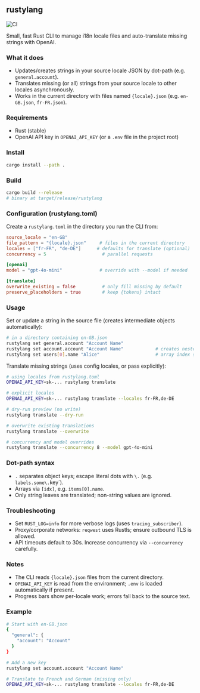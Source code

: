 ## rustylang

![CI](https://github.com/your-org/rustylang/actions/workflows/ci.yml/badge.svg)

Small, fast Rust CLI to manage i18n locale files and auto-translate missing strings with OpenAI.

### What it does
- Updates/creates strings in your source locale JSON by dot-path (e.g. `general.account`).
- Translates missing (or all) strings from your source locale to other locales asynchronously.
- Works in the current directory with files named `{locale}.json` (e.g. `en-GB.json`, `fr-FR.json`).

### Requirements
- Rust (stable)
- OpenAI API key in `OPENAI_API_KEY` (or a `.env` file in the project root)

### Install
```bash
cargo install --path .
```

### Build
```bash
cargo build --release
# binary at target/release/rustylang
```

### Configuration (rustylang.toml)
Create a `rustylang.toml` in the directory you run the CLI from:
```toml
source_locale = "en-GB"
file_pattern = "{locale}.json"     # files in the current directory
locales = ["fr-FR", "de-DE"]      # defaults for translate (optional)
concurrency = 5                     # parallel requests

[openai]
model = "gpt-4o-mini"              # override with --model if needed

[translate]
overwrite_existing = false          # only fill missing by default
preserve_placeholders = true        # keep {tokens} intact
```

### Usage

Set or update a string in the source file (creates intermediate objects automatically):
```bash
# in a directory containing en-GB.json
rustylang set general.account "Account Name"
rustylang set account.account "Account Name"            # creates nested objects
rustylang set users[0].name "Alice"                     # array index supported
```

Translate missing strings (uses config locales, or pass explicitly):
```bash
# using locales from rustylang.toml
OPENAI_API_KEY=sk-... rustylang translate

# explicit locales
OPENAI_API_KEY=sk-... rustylang translate --locales fr-FR,de-DE

# dry-run preview (no write)
rustylang translate --dry-run

# overwrite existing translations
rustylang translate --overwrite

# concurrency and model overrides
rustylang translate --concurrency 8 --model gpt-4o-mini
```

### Dot-path syntax
- `.` separates object keys; escape literal dots with `\.` (e.g. `labels.some\.`key`).
- Arrays via `[idx]`, e.g. `items[0].name`.
- Only string leaves are translated; non-string values are ignored.

### Troubleshooting
- Set `RUST_LOG=info` for more verbose logs (uses `tracing_subscriber`).
- Proxy/corporate networks: `reqwest` uses Rustls; ensure outbound TLS is allowed.
- API timeouts default to 30s. Increase concurrency via `--concurrency` carefully.

### Notes
- The CLI reads `{locale}.json` files from the current directory.
- `OPENAI_API_KEY` is read from the environment; `.env` is loaded automatically if present.
- Progress bars show per-locale work; errors fall back to the source text.

### Example
```bash
# Start with en-GB.json
{
  "general": {
    "account": "Account"
  }
}

# Add a new key
rustylang set account.account "Account Name"

# Translate to French and German (missing only)
OPENAI_API_KEY=sk-... rustylang translate --locales fr-FR,de-DE
```


